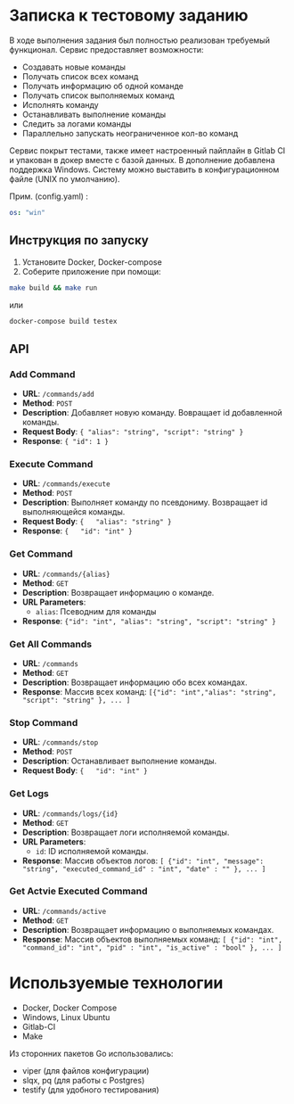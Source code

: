 # Записка к тестовому заданию

В ходе выполнения задания был полностью реализован требуемый функционал. Сервис предоставляет возможности:

- Создавать новые команды
- Получать список всех команд
- Получать информацию об одной команде
- Получать список выполняемых команд
- Исполнять команду
- Останавливать выполнение команды
- Следить за логами команды
- Параллельно запускать неограниченное кол-во команд

Сервис покрыт тестами, также имеет настроенный пайплайн в Gitlab CI и упакован в докер вместе с базой данных. В дополнение добавлена поддержка Windows. Систему можно выставить в конфигурационном файле (UNIX по умолчанию).

Прим. (config.yaml) :

```yaml
os: "win"
```

## Инструкция по запуску

1. Установите Docker, Docker-compose
2. Соберите приложение при помощи:

```bash
make build && make run
```

или

```bash
docker-compose build testex
```

## API

### Add Command

- **URL**: `/commands/add`
- **Method**: `POST`
- **Description**: Добавляет новую команду. Вовращает id добавленной команды.
- **Request Body**: `{ "alias": "string", "script": "string" }`
- **Response**: `{ "id": 1 }`

### Execute Command

- **URL**: `/commands/execute`
- **Method**: `POST`
- **Description**: Выполняет команду по псевдониму. Возвращает id выполняющейся команды.
- **Request Body**:
  `{   "alias": "string" }`
- **Response**:
  `{   "id": "int" }`

### Get Command

- **URL**: `/commands/{alias}`
- **Method**: `GET`
- **Description**: Возвращает информацию о команде.
- **URL Parameters**:
  - `alias`: Псеводним для команды
- **Response**:
  `{"id": "int", "alias": "string", "script": "string" }`

### Get All Commands

- **URL**: `/commands`
- **Method**: `GET`
- **Description**: Возвращает информацию обо всех командах.
- **Response**: Массив всех команд:
  `[{"id": "int","alias": "string", "script": "string" }, ... ]`

### Stop Command

- **URL**: `/commands/stop`
- **Method**: `POST`
- **Description**: Останавливает выполнение команды.
- **Request Body**:
  `{   "id": "int" }`

### Get Logs

- **URL**: `/commands/logs/{id}`
- **Method**: `GET`
- **Description**: Возвращает логи исполняемой команды.
- **URL Parameters**:
  - `id`: ID исполняемой команды.
- **Response**: Массив объектов логов:
  `[ {"id": "int", "message": "string", "executed_command_id" : "int", "date" : "" }, ... ]`

### Get Actvie Executed Command

- **URL**: `/commands/active`
- **Method**: `GET`
- **Description**: Возвращает информацию о выполняемых командах.
- **Response**: Массив объектов выполняемых команд:
  `[ {"id": "int", "command_id": "int", "pid" : "int", "is_active" : "bool" }, ... ]`

# Используемые технологии

- Docker, Docker Compose
- Windows, Linux Ubuntu
- Gitlab-CI
- Make

Из сторонних пакетов Go использовались:

- viper (для файлов конфигурации)
- slqx, pq (для работы с Postgres)
- testify (для удобного тестирования)
